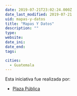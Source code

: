 ```yaml
---
date: 2019-07-21T23:02:24.000Z
date_last_modified: 2019-07-21
uid: mapas-y-datos
title: "Mapas Y Datos"
description: ""
type: 
website: 
date_ini: 
date_end: 
tags:

cities: 
  - Guatemala
---
```


Esta iniciativa fue realizada por:

- [Plaza Pública](/i/plaza-publica.html)
